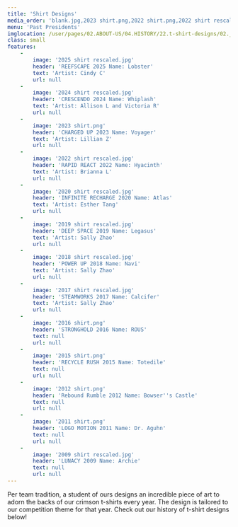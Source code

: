 ```yaml
---
title: 'Shirt Designs'
media_order: 'blank.jpg,2023 shirt.png,2022 shirt.png,2022 shirt rescaled.jpg,2024 shirt.png,2020 shirt.png,2017 shirt.png,2017 shirt rescaled.jpg,2024 shirt rescaled.jpg,2020 shirt rescaled.jpg,2023 shirt rescaled.jpg,2019 shirt.png,2009 shirt.png,2018 shirt.png,2009 shirt rescaled.jpg,2018 shirt rescaled.jpg,2015 shirt.png,2019 shirt rescaled.jpg,2025 shirt.png,2025 shirt rescaled.jpg,2012 shirt.png,2011 shirt.png'
menu: 'Past Presidents'
imglocation: /user/pages/02.ABOUT-US/04.HISTORY/22.t-shirt-designs/02._features/
class: small
features:
    -
        image: '2025 shirt rescaled.jpg'
        header: 'REEFSCAPE 2025 Name: Lobster'
        text: 'Artist: Cindy C'
        url: null
    -
        image: '2024 shirt rescaled.jpg'
        header: 'CRESCENDO 2024 Name: Whiplash'
        text: 'Artist: Allison L and Victoria R'
        url: null
    -
        image: '2023 shirt.png'
        header: 'CHARGED UP 2023 Name: Voyager'
        text: 'Artist: Lillian Z'
        url: null
    -
        image: '2022 shirt rescaled.jpg'
        header: 'RAPID REACT 2022 Name: Hyacinth'
        text: 'Artist: Brianna L'
        url: null
    -
        image: '2020 shirt rescaled.jpg'
        header: 'INFINITE RECHARGE 2020 Name: Atlas'
        text: 'Artist: Esther Tang'
        url: null
    -
        image: '2019 shirt rescaled.jpg'
        header: 'DEEP SPACE 2019 Name: Legasus'
        text: 'Artist: Sally Zhao'
        url: null
    -
        image: '2018 shirt rescaled.jpg'
        header: 'POWER UP 2018 Name: Navi'
        text: 'Artist: Sally Zhao'
        url: null
    -
        image: '2017 shirt rescaled.jpg'
        header: 'STEAMWORKS 2017 Name: Calcifer'
        text: 'Artist: Sally Zhao'
        url: null
    -
        image: '2016 shirt.png'
        header: 'STRONGHOLD 2016 Name: ROUS'
        text: null
        url: null
    -
        image: '2015 shirt.png'
        header: 'RECYCLE RUSH 2015 Name: Totedile'
        text: null
        url: null
    -
        image: '2012 shirt.png'
        header: 'Rebound Rumble 2012 Name: Bowser''s Castle'
        text: null
        url: null
    -
        image: '2011 shirt.png'
        header: 'LOGO MOTION 2011 Name: Dr. Aguhn'
        text: null
        url: null
    -
        image: '2009 shirt rescaled.jpg'
        header: 'LUNACY 2009 Name: Archie'
        text: null
        url: null
---
```


Per team tradition, a student of ours designs an incredible piece of art to adorn the backs of our crimson t-shirts every year. The design is tailored to our competition theme for that year. Check out our history of t-shirt designs below!